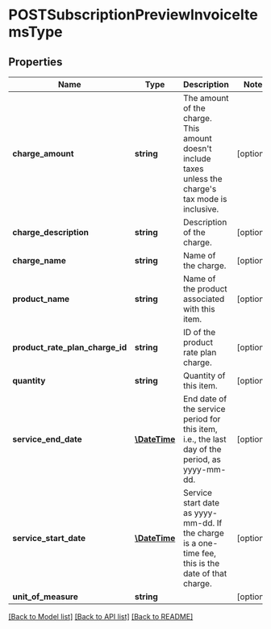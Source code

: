 # POSTSubscriptionPreviewInvoiceItemsType

## Properties
Name | Type | Description | Notes
------------ | ------------- | ------------- | -------------
**charge_amount** | **string** | The amount of the charge. This amount doesn&#39;t include taxes unless the charge&#39;s tax mode is inclusive. | [optional] 
**charge_description** | **string** | Description of the charge. | [optional] 
**charge_name** | **string** | Name of the charge. | [optional] 
**product_name** | **string** | Name of the product associated with this item. | [optional] 
**product_rate_plan_charge_id** | **string** | ID of the product rate plan charge. | [optional] 
**quantity** | **string** | Quantity of this item. | [optional] 
**service_end_date** | [**\DateTime**](Date.md) | End date of the service period for this item, i.e., the last day of the period, as yyyy-mm-dd. | [optional] 
**service_start_date** | [**\DateTime**](Date.md) | Service start date as yyyy-mm-dd. If the charge is a one-time fee, this is the date of that charge. | [optional] 
**unit_of_measure** | **string** |  | [optional] 

[[Back to Model list]](../README.md#documentation-for-models) [[Back to API list]](../README.md#documentation-for-api-endpoints) [[Back to README]](../README.md)


